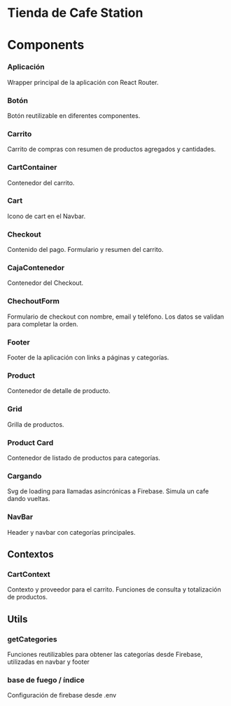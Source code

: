 #  Tienda de Cafe Station

# Components

###  Aplicación
Wrapper principal de la aplicación con React Router.

###  Botón
Botón reutilizable en diferentes componentes.

###  Carrito
Carrito de compras con resumen de productos agregados y cantidades.

###  CartContainer
Contenedor del carrito.

###  Cart
Icono de cart en el Navbar.

###  Checkout
Contenido del pago. Formulario y resumen del carrito.

###  CajaContenedor
Contenedor del Checkout.

###  ChechoutForm
Formulario de checkout con nombre, email y teléfono. Los datos se validan para completar la orden.

###  Footer
Footer de la aplicación con links a páginas y categorías.

###  Product
Contenedor de detalle de producto.

###  Grid
Grilla de productos.

###  Product Card
Contenedor de listado de productos para categorías.

###  Cargando
Svg de loading para llamadas asincrónicas a Firebase. Simula un cafe dando vueltas.

###  NavBar
Header y navbar con categorías principales.

##  Contextos

###  CartContext
Contexto y proveedor para el carrito. Funciones de consulta y totalización de productos.

##  Utils

###  getCategories
Funciones reutilizables para obtener las categorías desde Firebase, utilizadas en navbar y footer

### base de  fuego / índice
Configuración de firebase desde .env